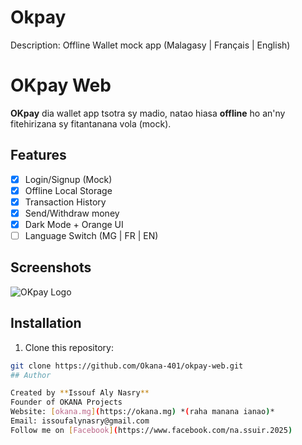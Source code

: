 # Okpay
Description: Offline Wallet mock app (Malagasy | Français | English)
# OKpay Web

**OKpay** dia wallet app tsotra sy madio, natao hiasa **offline** ho an'ny fitehirizana sy fitantanana vola (mock).

## Features

- [x] Login/Signup (Mock)
- [x] Offline Local Storage
- [x] Transaction History
- [x] Send/Withdraw money
- [x] Dark Mode + Orange UI
- [ ] Language Switch (MG | FR | EN)

## Screenshots

![OKpay Logo](preview.png)

## Installation

1. Clone this repository:
```bash
git clone https://github.com/Okana-401/okpay-web.git
## Author

Created by **Issouf Aly Nasry**  
Founder of OKANA Projects  
Website: [okana.mg](https://okana.mg) *(raha manana ianao)*  
Email: issoufalynasry@gmail.com
Follow me on [Facebook](https://www.facebook.com/na.ssuir.2025)
